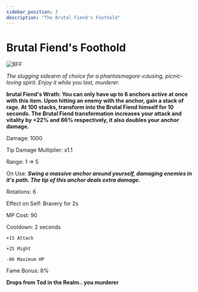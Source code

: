 ```yaml
---
sidebar_position: 3
description: "The Brutal Fiend's Foothold"
---
```


# Brutal Fiend's Foothold

![BFF](https://cdn.discordapp.com/attachments/1187552567295758487/1188421493093302353/Brutal_Fiends_Foothold.png?ex=659a76c3&is=658801c3&hm=dbbd6d1d56cdee2f19c8da408b338f00ce627a3a58fde369d7b73dacd68d535e&)

<i>The slugging sidearm of choice for a phantasmagore-causing, picnic-loving spirit. Enjoy it while you last, murderer.</i>

**brutal Fiend's Wrath: You can only have up to 6 anchors active at once with this item. Upon hitting an enemy with the anchor, gain a stack of rage. At 100 stacks, transform into the Brutal Fiend himself for 10 seconds. The Brutal Fiend transformation increases your attack and vitality by +22% and 66% respectively, it also doubles your anchor damage.**

Damage: 1000

Tip Damage Multiplier: x1.1

Range: 1 => 5

On Use: ***Swing a massive anchor around yourself, damaging enemies in it's path. The tip of this anchor deals extra damage.***

Rotations: 6

Effect on Self: Bravery for 2s

MP Cost: 90

Cooldown: 2 seconds

    +15 Attack
    
    +25 Might
    
    -66 Maximum HP

Fame Bonus: 8%

**Drops from Tod in the Realm.. you murderer**
